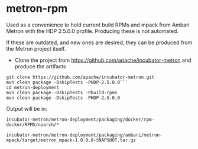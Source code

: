 # metron-rpm
Used as a convenience to hold current build RPMs and mpack from Ambari Metron with the HDP 2.5.0.0 profile. Producing these is not automated.

If these are outdated, and new ones are desired, they can be produced from the Metron project itself.

* Clone the project from https://github.com/apache/incubator-metron and produce the artifacts

```
git clone https://github.com/apache/incubator-metron.git
mvn clean package -DskipTests -PHDP-2.5.0.0```
cd metron-deployment
mvn clean package -DskipTests -Pbuild-rpms
mvn clean package -DskipTests -PHDP-2.5.0.0
```

Output will be in:
```
incubator-metron/metron-deployment/packaging/docker/rpm-docker/RPMS/noarch/*
```

```
incubator-metron/metron-deployment/packaging/ambari/metron-mpack/target/metron_mpack-1.0.0.0-SNAPSHOT.tar.gz
```
